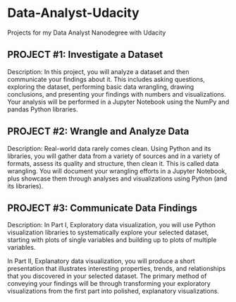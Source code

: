 # Data-Analyst-Udacity
Projects for my Data Analyst Nanodegree with Udacity

## PROJECT #1: Investigate a Dataset

Description:
In this project, you will analyze a dataset and then communicate
your findings about it. This includes asking questions, exploring
the dataset, performing basic data wrangling, drawing
conclusions, and presenting your findings with numbers and
visualizations. Your analysis will be performed in a Jupyter
Notebook using the NumPy and pandas Python libraries.

## PROJECT #2: Wrangle and Analyze Data

Description:
Real-world data rarely comes clean. Using Python and its
libraries, you will gather data from a variety of sources and in a
variety of formats, assess its quality and structure, then clean it.
This is called data wrangling. You will document your wrangling
efforts in a Jupyter Notebook, plus showcase them through
analyses and visualizations using Python (and its libraries).

## PROJECT #3: Communicate Data Findings

Description:
In Part I, Exploratory data visualization, you will use Python visualization libraries to systematically explore your selected
dataset, starting with plots of single variables and building up to plots of multiple variables.

In Part II, Explanatory data visualization, you will produce a short presentation that illustrates interesting properties, trends,
and relationships that you discovered in your selected dataset. The primary method of conveying your findings will be
through transforming your exploratory visualizations from the first part into polished, explanatory visualizations.
